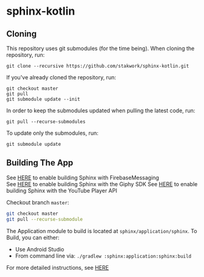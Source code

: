 # sphinx-kotlin

## Cloning
This repository uses git submodules (for the time being). When cloning the repository, run:
```
git clone --recursive https://github.com/stakwork/sphinx-kotlin.git
```

If you've already cloned the repository, run:
```
git checkout master
git pull
git submodule update --init
```

In order to keep the submodules updated when pulling the latest code, run:
```
git pull --recurse-submodules
```

To update only the submodules, run:
```
git submodule update
```

## Building The App
See [HERE](./docs/NOTIFICATIONS.md) to enable building Sphinx with FirebaseMessaging  
See [HERE](./docs/GIPHY.md) to enable building Sphinx with the Giphy SDK
See [HERE](./docs/YOUTUBE.md) to enable building Sphinx with the YouTube Player API
  
Checkout branch `master`:
```bash
git checkout master
git pull --recurse-submodule
```  

The Application module to build is located at `sphinx/application/sphinx`. To Build, you can either:
 - Use Android Studio
 - From command line via: `./gradlew :sphinx:application:sphinx:build`

For more detailed instructions, see [HERE](./docs/RELEASING.md#building-a-release)
